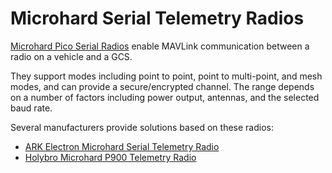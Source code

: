 # Microhard Serial Telemetry Radios

[Microhard Pico Serial Radios](http://microhardcorp.com/P900.php) enable MAVLink communication between a radio on a vehicle and a GCS.

They support modes including point to point, point to multi-point, and mesh modes, and can provide a secure/encrypted channel. The range depends on a number of factors including power output, antennas, and the selected baud rate.

Several manufacturers provide solutions based on these radios:
* [ARK Electron Microhard Serial Telemetry Radio](../telemetry/arkflow_microhard_serial.md)
* [Holybro Microhard P900 Telemetry Radio](../telemetry/holybro_microhard_p900_radio.md)
